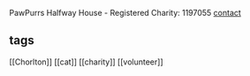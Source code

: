 PawPurrs Halfway House - Registered Charity: 1197055
[contact](https://www.pawpurrs.org.uk/contact-us)
## tags
[[Chorlton]]
[[cat]]
[[charity]]
[[volunteer]]